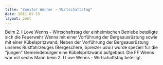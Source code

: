 ```yaml
---
title: "Zweiter Wenner - Wirtschaftstag"
date: 2011-05-15
layout: post
---
```


Beim 2. I Love Wenns - Wirtschaftstag der einheimischen Betriebe beteiligte sich die Feuerwehr Wenns mit einer Vorführung der Bergeausrüstung sowie mit einer Kübelspritzwand. Neben der Vorführung der Bergeausrüstung unseres Rüstfahrzeuges (Bergeschere, Spreizer usw.) wurde speziell für die "jungen" Gemeindebürger eine Kübelspritzwand aufgebaut. Die FF Wenns war mit sechs Mann beim 2. I Love Wenns - Wirtschaftstag beteiligt.